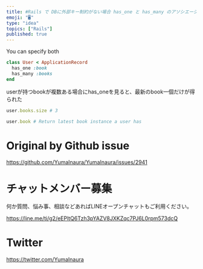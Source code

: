 ```yaml
---
title: #Rails で DBに外部キー制約がない場合 has_one と has_many のアソシエーションを両方指定できそうだ
emoji: "🖥"
type: "idea"
topics: ["Rails"]
published: true
---
```


You can specify both

```rb
class User < ApplicationRecord
  has_one :book
  has_many :books
end
```

userが持つbookが複数ある場合にhas_oneを見ると、最新のbook一個だけが得られた

```rb
user.books.size # 3

user.book # Return latest book instance a user has
```



# Original by Github issue

https://github.com/YumaInaura/YumaInaura/issues/2941








<!-- Update From Qiita API -->

# チャットメンバー募集


何か質問、悩み事、相談などあればLINEオープンチャットもご利用ください。

https://line.me/ti/g2/eEPltQ6Tzh3pYAZV8JXKZqc7PJ6L0rpm573dcQ





# Twitter


https://twitter.com/YumaInaura


<!-- Update From Qiita API -->


